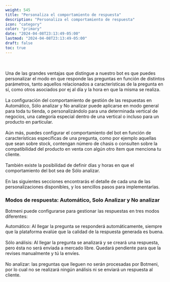 ```yaml
---
weight: 545
title: "Personaliza el comportamiento de respuesta"
description: "Personaliza el comportamiento de respuesta"
icon: "category"
color: "primary"
date: "2024-04-08T23:13:49-05:00"
lastmod: "2024-04-08T23:13:49-05:00"
draft: false
toc: true
---
```

<br></br>
Una de las grandes ventajas que distingue a nuestro bot es que puedes personalizar el modo en que responde las preguntas en función de distintos parámetros, tanto aquellos relacionados a características de la pregunta en sí, como otros asociados por ej al día y la hora en que la misma se realiza.<br></br>
La configuración del comportamiento de gestión de las respuestas en Automático, Sólo analizar y No analizar puede aplicarse en modo general para toda tu tienda, o personalizándolo para una determinada vertical de negocios, una categoría especial dentro de una vertical o incluso para un producto en particular. 
<br></br>
Aún más, puedes configurar el comportamiento del bot en función de características específicas de una pregunta, como por ejemplo aquellas que sean sobre stock, contengan número de chasis o consulten sobre la compatibilidad del producto en venta con algún otro ítem que menciona tu cliente.
<br></br>
También existe la posibilidad de definir días y horas en que el comportamiento del bot sea de Sólo analizar.
<br></br>
En las siguientes secciones encontrarás el detalle de cada una de las personalizaciones disponibles, y los sencillos pasos para implementarlas.

### Modos de respuesta: Automático, Solo Analizar y No analizar

Botmeni puede configurarse para gestionar las respuestas en tres modos diferentes:

Automático: Al llegar la pregunta se responderá automáticamente, siempre que la plataforma evalúe que la calidad de la respuesta generada es buena. <br></br>
Sólo análisis: Al llegar la pregunta se analizará y se creará una respuesta, pero ésta no será enviada a mercado libre. Quedará pendiente para que la revises manualmente y tú la envíes. <br></br>
No analizar: las preguntas que lleguen no serán procesadas por Botmeni, por lo cual no se realizará ningún análisis ni se enviará un respuesta al cliente.	<br></br>

